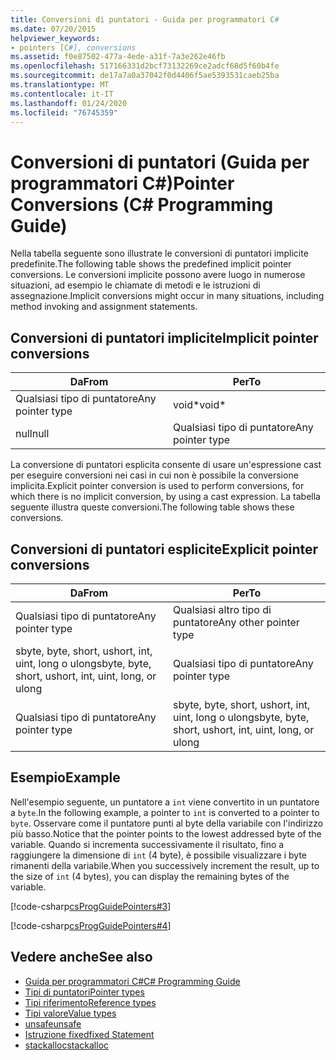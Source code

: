```yaml
---
title: Conversioni di puntatori - Guida per programmatori C#
ms.date: 07/20/2015
helpviewer_keywords:
- pointers [C#], conversions
ms.assetid: f0e87502-477a-4ede-a31f-7a3e262e46fb
ms.openlocfilehash: 517166331d2bcf73132269ce2adcf68d5f60b4fe
ms.sourcegitcommit: de17a7a0a37042f0d4406f5ae5393531caeb25ba
ms.translationtype: MT
ms.contentlocale: it-IT
ms.lasthandoff: 01/24/2020
ms.locfileid: "76745359"
---
```

# <a name="pointer-conversions-c-programming-guide"></a><span data-ttu-id="c7313-102">Conversioni di puntatori (Guida per programmatori C#)</span><span class="sxs-lookup"><span data-stu-id="c7313-102">Pointer Conversions (C# Programming Guide)</span></span>
<span data-ttu-id="c7313-103">Nella tabella seguente sono illustrate le conversioni di puntatori implicite predefinite.</span><span class="sxs-lookup"><span data-stu-id="c7313-103">The following table shows the predefined implicit pointer conversions.</span></span> <span data-ttu-id="c7313-104">Le conversioni implicite possono avere luogo in numerose situazioni, ad esempio le chiamate di metodi e le istruzioni di assegnazione.</span><span class="sxs-lookup"><span data-stu-id="c7313-104">Implicit conversions might occur in many situations, including method invoking and assignment statements.</span></span>  
  
## <a name="implicit-pointer-conversions"></a><span data-ttu-id="c7313-105">Conversioni di puntatori implicite</span><span class="sxs-lookup"><span data-stu-id="c7313-105">Implicit pointer conversions</span></span>  
  
|<span data-ttu-id="c7313-106">Da</span><span class="sxs-lookup"><span data-stu-id="c7313-106">From</span></span>|<span data-ttu-id="c7313-107">Per</span><span class="sxs-lookup"><span data-stu-id="c7313-107">To</span></span>|  
|----------|--------|  
|<span data-ttu-id="c7313-108">Qualsiasi tipo di puntatore</span><span class="sxs-lookup"><span data-stu-id="c7313-108">Any pointer type</span></span>|<span data-ttu-id="c7313-109">void\*</span><span class="sxs-lookup"><span data-stu-id="c7313-109">void\*</span></span>|  
|<span data-ttu-id="c7313-110">null</span><span class="sxs-lookup"><span data-stu-id="c7313-110">null</span></span>|<span data-ttu-id="c7313-111">Qualsiasi tipo di puntatore</span><span class="sxs-lookup"><span data-stu-id="c7313-111">Any pointer type</span></span>|  
  
 <span data-ttu-id="c7313-112">La conversione di puntatori esplicita consente di usare un'espressione cast per eseguire conversioni nei casi in cui non è possibile la conversione implicita.</span><span class="sxs-lookup"><span data-stu-id="c7313-112">Explicit pointer conversion is used to perform conversions, for which there is no implicit conversion, by using a cast expression.</span></span> <span data-ttu-id="c7313-113">La tabella seguente illustra queste conversioni.</span><span class="sxs-lookup"><span data-stu-id="c7313-113">The following table shows these conversions.</span></span>  
  
## <a name="explicit-pointer-conversions"></a><span data-ttu-id="c7313-114">Conversioni di puntatori esplicite</span><span class="sxs-lookup"><span data-stu-id="c7313-114">Explicit pointer conversions</span></span>  
  
|<span data-ttu-id="c7313-115">Da</span><span class="sxs-lookup"><span data-stu-id="c7313-115">From</span></span>|<span data-ttu-id="c7313-116">Per</span><span class="sxs-lookup"><span data-stu-id="c7313-116">To</span></span>|  
|----------|--------|  
|<span data-ttu-id="c7313-117">Qualsiasi tipo di puntatore</span><span class="sxs-lookup"><span data-stu-id="c7313-117">Any pointer type</span></span>|<span data-ttu-id="c7313-118">Qualsiasi altro tipo di puntatore</span><span class="sxs-lookup"><span data-stu-id="c7313-118">Any other pointer type</span></span>|  
|<span data-ttu-id="c7313-119">sbyte, byte, short, ushort, int, uint, long o ulong</span><span class="sxs-lookup"><span data-stu-id="c7313-119">sbyte, byte, short, ushort, int, uint, long, or ulong</span></span>|<span data-ttu-id="c7313-120">Qualsiasi tipo di puntatore</span><span class="sxs-lookup"><span data-stu-id="c7313-120">Any pointer type</span></span>|  
|<span data-ttu-id="c7313-121">Qualsiasi tipo di puntatore</span><span class="sxs-lookup"><span data-stu-id="c7313-121">Any pointer type</span></span>|<span data-ttu-id="c7313-122">sbyte, byte, short, ushort, int, uint, long o ulong</span><span class="sxs-lookup"><span data-stu-id="c7313-122">sbyte, byte, short, ushort, int, uint, long, or ulong</span></span>|  
  
## <a name="example"></a><span data-ttu-id="c7313-123">Esempio</span><span class="sxs-lookup"><span data-stu-id="c7313-123">Example</span></span>  
 <span data-ttu-id="c7313-124">Nell'esempio seguente, un puntatore a `int` viene convertito in un puntatore a `byte`.</span><span class="sxs-lookup"><span data-stu-id="c7313-124">In the following example, a pointer to `int` is converted to a pointer to `byte`.</span></span> <span data-ttu-id="c7313-125">Osservare come il puntatore punti al byte della variabile con l'indirizzo più basso.</span><span class="sxs-lookup"><span data-stu-id="c7313-125">Notice that the pointer points to the lowest addressed byte of the variable.</span></span> <span data-ttu-id="c7313-126">Quando si incrementa successivamente il risultato, fino a raggiungere la dimensione di `int` (4 byte), è possibile visualizzare i byte rimanenti della variabile.</span><span class="sxs-lookup"><span data-stu-id="c7313-126">When you successively increment the result, up to the size of `int` (4 bytes), you can display the remaining bytes of the variable.</span></span>  
  
 [!code-csharp[csProgGuidePointers#3](~/samples/snippets/csharp/VS_Snippets_VBCSharp/csProgGuidePointers/CS/Pointers2.cs#3)]  
  
 [!code-csharp[csProgGuidePointers#4](~/samples/snippets/csharp/VS_Snippets_VBCSharp/csProgGuidePointers/CS/Pointers.cs#4)]  
  
## <a name="see-also"></a><span data-ttu-id="c7313-127">Vedere anche</span><span class="sxs-lookup"><span data-stu-id="c7313-127">See also</span></span>

- [<span data-ttu-id="c7313-128">Guida per programmatori C#</span><span class="sxs-lookup"><span data-stu-id="c7313-128">C# Programming Guide</span></span>](../index.md)
- [<span data-ttu-id="c7313-129">Tipi di puntatori</span><span class="sxs-lookup"><span data-stu-id="c7313-129">Pointer types</span></span>](pointer-types.md)
- [<span data-ttu-id="c7313-130">Tipi riferimento</span><span class="sxs-lookup"><span data-stu-id="c7313-130">Reference types</span></span>](../../language-reference/keywords/reference-types.md)
- [<span data-ttu-id="c7313-131">Tipi valore</span><span class="sxs-lookup"><span data-stu-id="c7313-131">Value types</span></span>](../../language-reference/builtin-types/value-types.md)
- [<span data-ttu-id="c7313-132">unsafe</span><span class="sxs-lookup"><span data-stu-id="c7313-132">unsafe</span></span>](../../language-reference/keywords/unsafe.md)
- [<span data-ttu-id="c7313-133">Istruzione fixed</span><span class="sxs-lookup"><span data-stu-id="c7313-133">fixed Statement</span></span>](../../language-reference/keywords/fixed-statement.md)
- [<span data-ttu-id="c7313-134">stackalloc</span><span class="sxs-lookup"><span data-stu-id="c7313-134">stackalloc</span></span>](../../language-reference/operators/stackalloc.md)
